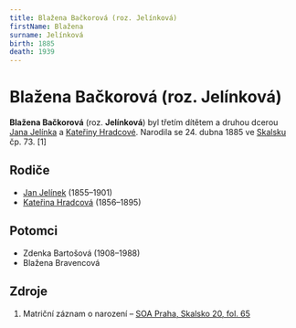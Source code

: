 ```yaml
---
title: Blažena Bačkorová (roz. Jelínková)
firstName: Blažena
surname: Jelínková
birth: 1885
death: 1939
---
```

# Blažena Bačkorová (roz. Jelínková)

**Blažena Bačkorová** (roz. **Jelínková**) byl třetím dítětem a druhou dcerou [Jana Jelínka](jelinek-jan-1855.md) a [Kateřiny Hradcové](hradcova-katerina-1856.md). Narodila se 24. dubna 1885 ve [Skalsku](https://cs.wikipedia.org/wiki/Skalsko) čp. 73. [1]


## Rodiče

- [Jan Jelínek](jelinek-jan-1855.md) (1855–1901)
- [Kateřina Hradcová](hradcova-katerina-1856.md) (1856–1895)


## Potomci

- Zdenka Bartošová (1908–1988)
- Blažena Bravencová


## Zdroje

1. Matriční záznam o narození – [SOA Praha, Skalsko 20, fol. 65](http://ebadatelna.soapraha.cz/d/11813/66)
